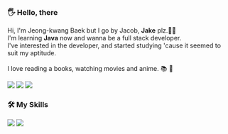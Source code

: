 <article class="markdown-body entry-content container-lg f5" itemprop="text"><h3 dir="auto">🖐 Hello, there</h3>
Hi, I'm Jeong-kwang Baek but I go by Jacob, <b>Jake</b> plz.🐱‍🏍<br>
 I'm learning <b>Java</b> now and wanna be a full stack developer.<br>
 I've interested in the developer, and started studying 'cause it seemed to suit my aptitude.<br><br>
 I love reading a books, watching movies and anime. 📚 🎥<br>
</p>
<a href="-" target="_blank"><img src="https://img.shields.io/badge/techBlog-0291FF?style=flat-square&logo=Blogger&logoColor=white"/></a>
<a href="https://www.instagram.com/jaykaybaek" target="_blank"><img src="https://img.shields.io/badge/Instagram-E4405F?style=flat-square&logo=Instagram&logoColor=white"/></a>
<a href="mailto:jaykaybaek@gmail.com"><img src="https://img.shields.io/badge/jaykaybaek@gmail.com-EA4335?style=flat-square&logo=Gmail&logoColor=white&link=mailto:jaykaybaek@gmail.com"/></a>

 
<article class="markdown-body entry-content container-lg f5" itemprop="text"><h3 dir="auto">🛠 My Skills</h3>
  <a href="" target="_blank"><img src="https://img.shields.io/badge/JAVA-5382A1?style=flat-square&logo=CoffeeScript&logoColor=white"/></a>
  <a href="" target="_blank"><img src="https://img.shields.io/badge/JAVA-5382A1?style=flat-square"></a>
